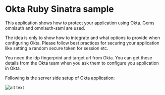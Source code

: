 Okta Ruby Sinatra sample
=========================

This application shows how to protect your application using Okta. Gems omniauth and omniauth-saml are used.

The idea is only to show how to integrate and what options to provide when configuring Okta. Please follow best practices for securing your application like setting a random secure token for session etc.

You need the idp fingerprint and target url from Okta. You can get
these details from the Okta team when you ask them to configure you
application in Okta.

Following is the server side setup of Okta application:

![alt text](../okta-server-setup.png?raw=true "Okta Server Setup")
